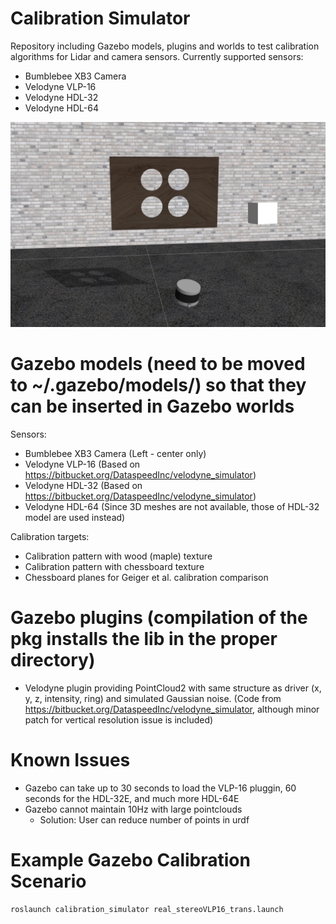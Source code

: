 # Calibration Simulator
Repository including Gazebo models, plugins and worlds to test calibration algorithms for Lidar and camera sensors.
Currently supported sensors:
* Bumblebee XB3 Camera
* Velodyne VLP-16
* Velodyne HDL-32
* Velodyne HDL-64

![gazebo screenshot](screenshots/velo2cam_calibration_setup.png)

# Gazebo models (need to be moved to ~/.gazebo/models/) so that they can be inserted in Gazebo worlds
Sensors:
* Bumblebee XB3 Camera (Left - center only)
* Velodyne VLP-16 (Based on https://bitbucket.org/DataspeedInc/velodyne_simulator)
* Velodyne HDL-32 (Based on https://bitbucket.org/DataspeedInc/velodyne_simulator)
* Velodyne HDL-64 (Since 3D meshes are not available, those of HDL-32 model are used instead)

Calibration targets:
* Calibration pattern with wood (maple) texture
* Calibration pattern with chessboard texture
* Chessboard planes for Geiger et al. calibration comparison

# Gazebo plugins (compilation of the pkg installs the lib in the proper directory)
* Velodyne plugin providing PointCloud2 with same structure as driver (x, y, z, intensity, ring) and simulated Gaussian noise. (Code from https://bitbucket.org/DataspeedInc/velodyne_simulator, although minor patch for vertical resolution issue is included)

# Known Issues
* Gazebo can take up to 30 seconds to load the VLP-16 pluggin, 60 seconds for the HDL-32E, and much more HDL-64E
* Gazebo cannot maintain 10Hz with large pointclouds
    * Solution: User can reduce number of points in urdf

# Example Gazebo Calibration Scenario
```roslaunch calibration_simulator real_stereoVLP16_trans.launch```